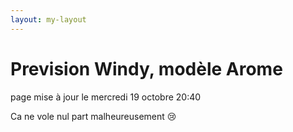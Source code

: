 ```yaml
---
layout: my-layout
---
```



# Prevision Windy, modèle Arome
page mise à jour le mercredi 19 octobre 20:40


Ca ne vole nul part malheureusement 😢


